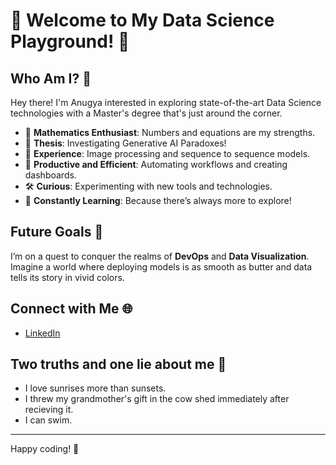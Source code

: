 # 🌟 Welcome to My Data Science Playground! 🌟

## Who Am I? 🤔

Hey there! I'm Anugya interested in exploring state-of-the-art Data Science technologies with a Master's degree that's just around the corner.

- 🧮 **Mathematics Enthusiast**: Numbers and equations are my strengths.
- 🎨 **Thesis**: Investigating Generative AI Paradoxes!
- 🌱 **Experience**: Image processing and sequence to sequence models.
- 🧩 **Productive and Efficient**: Automating workflows and creating dashboards.
- 🛠 **Curious**: Experimenting with new tools and technologies.
- 🚀 **Constantly Learning**: Because there’s always more to explore!

## Future Goals 🚀

I’m on a quest to conquer the realms of **DevOps** and **Data Visualization**. Imagine a world where deploying models is as smooth as butter and data tells its story in vivid colors.

## Connect with Me 🌐

- [LinkedIn](https://www.linkedin.com/in/anugya-sahu-806b2b186/)

## Two truths and one lie about me 🎉

- I love sunrises more than sunsets.
- I threw my grandmother's gift in the cow shed immediately after recieving it.
- I can swim.
---
Happy coding! 🚀
